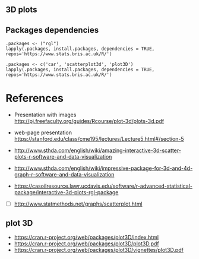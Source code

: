 3D plots
-------

## Packages dependencies

```
.packages <- ("rgl")
lapply(.packages, install.packages, dependencies = TRUE, repos='https://www.stats.bris.ac.uk/R/')
```

```
.packages <- c('car', 'scatterplot3d', 'plot3D')
lapply(.packages, install.packages, dependencies = TRUE, repos='https://www.stats.bris.ac.uk/R/')
```






# References

* Presentation with images   
http://pj.freefaculty.org/guides/Rcourse/plot-3d/plots-3d.pdf

* web-page presentation
https://stanford.edu/class/cme195/lectures/Lecture5.html#/section-5

* http://www.sthda.com/english/wiki/amazing-interactive-3d-scatter-plots-r-software-and-data-visualization  

* http://www.sthda.com/english/wiki/impressive-package-for-3d-and-4d-graph-r-software-and-data-visualization  

* https://casoilresource.lawr.ucdavis.edu/software/r-advanced-statistical-package/interactive-3d-plots-rgl-package    

* [ ] http://www.statmethods.net/graphs/scatterplot.html  


## plot 3D

* https://cran.r-project.org/web/packages/plot3D/index.html
* https://cran.r-project.org/web/packages/plot3D/plot3D.pdf
* https://cran.r-project.org/web/packages/plot3D/vignettes/plot3D.pdf


